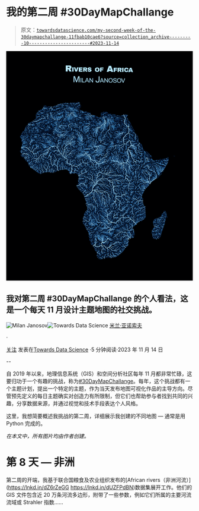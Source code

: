 # 我的第二周 #30DayMapChallange

> 原文：[`towardsdatascience.com/my-second-week-of-the-30daymapchallange-11fbab10cae6?source=collection_archive---------10-----------------------#2023-11-14`](https://towardsdatascience.com/my-second-week-of-the-30daymapchallange-11fbab10cae6?source=collection_archive---------10-----------------------#2023-11-14)

![](img/cff95393b37c68eb77210393e1fc240b.png)

## 我对第二周 #30DayMapChallange 的个人看法，这是一个每天 11 月设计主题地图的社交挑战。

[](https://medium.com/@janosovm?source=post_page-----11fbab10cae6--------------------------------)![Milan Janosov](https://medium.com/@janosovm?source=post_page-----11fbab10cae6--------------------------------)[](https://towardsdatascience.com/?source=post_page-----11fbab10cae6--------------------------------)![Towards Data Science](https://towardsdatascience.com/?source=post_page-----11fbab10cae6--------------------------------) [米兰·亚诺索夫](https://medium.com/@janosovm?source=post_page-----11fbab10cae6--------------------------------)

·

[关注](https://medium.com/m/signin?actionUrl=https%3A%2F%2Fmedium.com%2F_%2Fsubscribe%2Fuser%2F838408aa2ad4&operation=register&redirect=https%3A%2F%2Ftowardsdatascience.com%2Fmy-second-week-of-the-30daymapchallange-11fbab10cae6&user=Milan+Janosov&userId=838408aa2ad4&source=post_page-838408aa2ad4----11fbab10cae6---------------------post_header-----------) 发表在[Towards Data Science](https://towardsdatascience.com/?source=post_page-----11fbab10cae6--------------------------------) ·5 分钟阅读·2023 年 11 月 14 日[](https://medium.com/m/signin?actionUrl=https%3A%2F%2Fmedium.com%2F_%2Fvote%2Ftowards-data-science%2F11fbab10cae6&operation=register&redirect=https%3A%2F%2Ftowardsdatascience.com%2Fmy-second-week-of-the-30daymapchallange-11fbab10cae6&user=Milan+Janosov&userId=838408aa2ad4&source=-----11fbab10cae6---------------------clap_footer-----------)

--

[](https://medium.com/m/signin?actionUrl=https%3A%2F%2Fmedium.com%2F_%2Fbookmark%2Fp%2F11fbab10cae6&operation=register&redirect=https%3A%2F%2Ftowardsdatascience.com%2Fmy-second-week-of-the-30daymapchallange-11fbab10cae6&source=-----11fbab10cae6---------------------bookmark_footer-----------)

自 2019 年以来，地理信息系统（GIS）和空间分析社区每年 11 月都非常忙碌，这要归功于一个有趣的挑战，称为[#30DayMapChallange](https://30daymapchallenge.com)。每年，这个挑战都有一个主题计划，提出一个特定的主题，作为当天发布地图可视化作品的主导方向。尽管预先定义的每日主题确实对创造力有所限制，但它们也帮助参与者找到共同的兴趣，分享数据来源，并通过视觉和技术手段表达个人风格。

这里，我想简要概述我挑战的第二周，详细展示我创建的不同地图 — 通常是用 Python 完成的。

*在本文中，所有图片均由作者创建。*

# 第 8 天 — 非洲

第二周的开端，我基于联合国粮食及农业组织发布的[African rivers（非洲河流）](https://lnkd.in/dZ6rZeGG https://lnkd.in/dUZFPdBN)数据集展开工作。他们的 GIS 文件包含近 20 万条河流多边形，附带了一些参数，例如它们所属的主要河流流域或 Strahler 指数……
